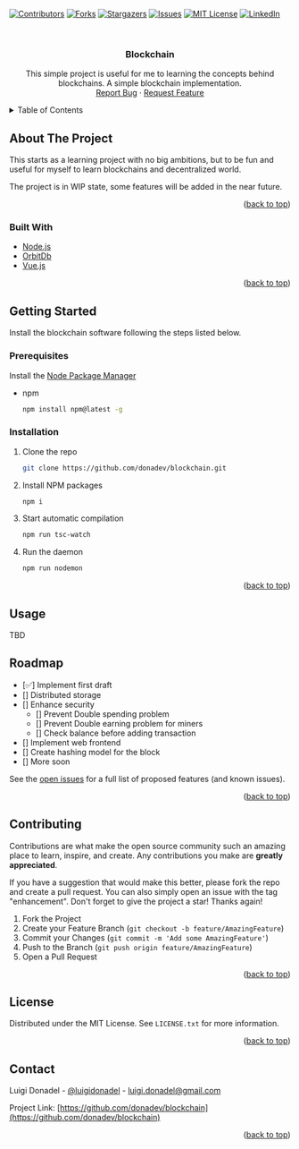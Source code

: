 <div id="top"></div>
<!--
*** Thanks for checking out the Best-README-Template. If you have a suggestion
*** that would make this better, please fork the repo and create a pull request
*** or simply open an issue with the tag "enhancement".
*** Don't forget to give the project a star!
*** Thanks again! Now go create something AMAZING! :D
-->



<!-- PROJECT SHIELDS -->
<!--
*** I'm using markdown "reference style" links for readability.
*** Reference links are enclosed in brackets [ ] instead of parentheses ( ).
*** See the bottom of this document for the declaration of the reference variables
*** for contributors-url, forks-url, etc. This is an optional, concise syntax you may use.
*** https://www.markdownguide.org/basic-syntax/#reference-style-links
-->
[![Contributors][contributors-shield]][contributors-url]
[![Forks][forks-shield]][forks-url]
[![Stargazers][stars-shield]][stars-url]
[![Issues][issues-shield]][issues-url]
[![MIT License][license-shield]][license-url]
[![LinkedIn][linkedin-shield]][linkedin-url]



<!-- PROJECT LOGO -->
<br />
<div align="center">
  <!--<a href="https://github.com/donadev/blockchain">
    <img src="images/logo.png" alt="Logo" width="80" height="80">
  </a>-->

<h3 align="center">Blockchain</h3>

  <p align="center">
    This simple project is useful for me to learning the concepts behind blockchains. A simple blockchain implementation.
    <br />
    <!--<a href="https://github.com/donadev/blockchain"><strong>Explore the docs »</strong></a>
    <br />
    <br />
    <a href="https://github.com/donadev/blockchain">View Demo</a>
    ·-->
    <a href="https://github.com/donadev/blockchain/issues">Report Bug</a>
    ·
    <a href="https://github.com/donadev/blockchain/issues">Request Feature</a>
  </p>
</div>



<!-- TABLE OF CONTENTS -->
<details>
  <summary>Table of Contents</summary>
  <ol>
    <li>
      <a href="#about-the-project">About The Project</a>
      <ul>
        <li><a href="#built-with">Built With</a></li>
      </ul>
    </li>
    <li>
      <a href="#getting-started">Getting Started</a>
      <ul>
        <li><a href="#prerequisites">Prerequisites</a></li>
        <li><a href="#installation">Installation</a></li>
      </ul>
    </li>
    <li><a href="#usage">Usage</a></li>
    <li><a href="#roadmap">Roadmap</a></li>
    <li><a href="#contributing">Contributing</a></li>
    <li><a href="#license">License</a></li>
    <li><a href="#contact">Contact</a></li>
    <li><a href="#acknowledgments">Acknowledgments</a></li>
  </ol>
</details>



<!-- ABOUT THE PROJECT -->
## About The Project


This starts as a learning project with no big ambitions, but to be fun and useful for myself to learn blockchains and decentralized world. 

The project is in WIP state, some features will be added in the near future.

<p align="right">(<a href="#top">back to top</a>)</p>



### Built With

* [Node.js](https://nodejs.org/)
* [OrbitDb](https://orbitdb.org/)
* [Vue.js](https://vuejs.org/)

<p align="right">(<a href="#top">back to top</a>)</p>



<!-- GETTING STARTED -->
## Getting Started

Install the blockchain software following the steps listed below.

### Prerequisites

Install the [Node Package Manager](https://www.npmjs.com/)
* npm
  ```sh
  npm install npm@latest -g
  ```

### Installation

1. Clone the repo
   ```sh
   git clone https://github.com/donadev/blockchain.git
   ```
3. Install NPM packages
   ```sh
   npm i
   ```
4. Start automatic compilation
   ```sh
   npm run tsc-watch
   ```
   
4. Run the daemon
   ```sh
   npm run nodemon
   ```

<p align="right">(<a href="#top">back to top</a>)</p>



<!-- USAGE EXAMPLES -->
## Usage

TBD



<!-- ROADMAP -->
## Roadmap

- [✅] Implement first draft
- [] Distributed storage
- [] Enhance security
    - [] Prevent Double spending problem
    - [] Prevent Double earning problem for miners
    - [] Check balance before adding transaction
- [] Implement web frontend
- [] Create hashing model for the block
- [] More soon

See the [open issues](https://github.com/donadev/blockchain/issues) for a full list of proposed features (and known issues).

<p align="right">(<a href="#top">back to top</a>)</p>



<!-- CONTRIBUTING -->
## Contributing

Contributions are what make the open source community such an amazing place to learn, inspire, and create. Any contributions you make are **greatly appreciated**.

If you have a suggestion that would make this better, please fork the repo and create a pull request. You can also simply open an issue with the tag "enhancement".
Don't forget to give the project a star! Thanks again!

1. Fork the Project
2. Create your Feature Branch (`git checkout -b feature/AmazingFeature`)
3. Commit your Changes (`git commit -m 'Add some AmazingFeature'`)
4. Push to the Branch (`git push origin feature/AmazingFeature`)
5. Open a Pull Request

<p align="right">(<a href="#top">back to top</a>)</p>



<!-- LICENSE -->
## License

Distributed under the MIT License. See `LICENSE.txt` for more information.

<p align="right">(<a href="#top">back to top</a>)</p>



<!-- CONTACT -->
## Contact

Luigi Donadel - [@luigidonadel](https://twitter.com/luigidonadel) - luigi.donadel@gmail.com

Project Link: [https://github.com/donadev/blockchain](https://github.com/donadev/blockchain)

<p align="right">(<a href="#top">back to top</a>)</p>



<!-- MARKDOWN LINKS & IMAGES -->
<!-- https://www.markdownguide.org/basic-syntax/#reference-style-links -->
[contributors-shield]: https://img.shields.io/github/contributors/donadev/blockchain.svg?style=for-the-badge
[contributors-url]: https://github.com/donadev/blockchain/graphs/contributors
[forks-shield]: https://img.shields.io/github/forks/donadev/blockchain.svg?style=for-the-badge
[forks-url]: https://github.com/donadev/blockchain/network/members
[stars-shield]: https://img.shields.io/github/stars/donadev/blockchain.svg?style=for-the-badge
[stars-url]: https://github.com/donadev/blockchain/stargazers
[issues-shield]: https://img.shields.io/github/issues/donadev/blockchain.svg?style=for-the-badge
[issues-url]: https://github.com/donadev/blockchain/issues
[license-shield]: https://img.shields.io/github/license/donadev/blockchain.svg?style=for-the-badge
[license-url]: https://github.com/donadev/blockchain/blob/master/LICENSE.txt
[linkedin-shield]: https://img.shields.io/badge/-LinkedIn-black.svg?style=for-the-badge&logo=linkedin&colorB=555
[linkedin-url]: https://linkedin.com/in/luigidonadel
